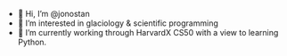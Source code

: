 - 👋 Hi, I’m @jonostan
- 👀 I’m interested in glaciology & scientific programming
- 🌱 I’m currently working through HarvardX CS50 with a view to learning Python.

<!---
jonostan/jonostan is a ✨ special ✨ repository because its `README.md` (this file) appears on your GitHub profile.
You can click the Preview link to take a look at your changes.
--->
